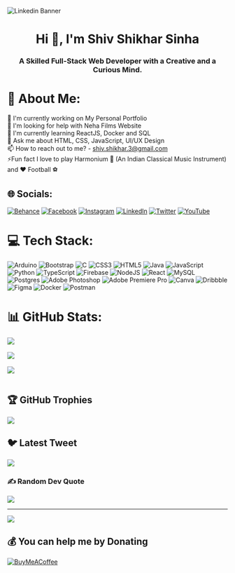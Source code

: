 ![Linkedin Banner](https://user-images.githubusercontent.com/64603451/234179849-23429eeb-e989-4b9b-a705-e7f14aa3bf03.png)

<h1 align="center">Hi 👋, I'm Shiv Shikhar Sinha</h1>
<h3 align="center">A Skilled Full-Stack Web Developer with a Creative and a Curious Mind. </h3>

# 💫 About Me:
🔭 I'm currently working on My Personal Portfolio<br>
👯 I'm looking for help with Neha Films Website<br>
🌱 I'm currently learning ReactJS, Docker and SQL<br>
💬 Ask me about HTML, CSS, JavaScript, UI/UX Design<br>
📫 How to reach out to me? - <a href = "mailto:shiv.shikhar.3@gmail.com">shiv.shikhar.3@gmail.com</a><br>
⚡Fun fact I love to play Harmonium 🎹 (An Indian Classical Music Instrument) and ❤️ Football ⚽


## 🌐 Socials:
[![Behance](https://img.shields.io/badge/Behance-1769ff?logo=behance&logoColor=white)](https://behance.net/thetech-freak) [![Facebook](https://img.shields.io/badge/Facebook-%231877F2.svg?logo=Facebook&logoColor=white)](https://facebook.com/shiv.shikhar.7) [![Instagram](https://img.shields.io/badge/Instagram-%23E4405F.svg?logo=Instagram&logoColor=white)](https://instagram.com/sssinha_official) [![LinkedIn](https://img.shields.io/badge/LinkedIn-%230077B5.svg?logo=linkedin&logoColor=white)](https://linkedin.com/in/shivshikharsinha) [![Twitter](https://img.shields.io/badge/Twitter-%231DA1F2.svg?logo=Twitter&logoColor=white)](https://twitter.com/ShivShikhar) [![YouTube](https://img.shields.io/badge/YouTube-%23FF0000.svg?logo=YouTube&logoColor=white)](https://youtube.com/@@thetechfreak) 

# 💻 Tech Stack:
![Arduino](https://img.shields.io/badge/-Arduino-00979D?style=flat&logo=Arduino&logoColor=white) ![Bootstrap](https://img.shields.io/badge/bootstrap-%23563D7C.svg?style=flat&logo=bootstrap&logoColor=white) ![C](https://img.shields.io/badge/c-%2300599C.svg?style=flat&logo=c&logoColor=white) ![CSS3](https://img.shields.io/badge/css3-%231572B6.svg?style=flat&logo=css3&logoColor=white) ![HTML5](https://img.shields.io/badge/html5-%23E34F26.svg?style=flat&logo=html5&logoColor=white) ![Java](https://img.shields.io/badge/java-%23ED8B00.svg?style=flat&logo=java&logoColor=white) ![JavaScript](https://img.shields.io/badge/javascript-%23323330.svg?style=flat&logo=javascript&logoColor=%23F7DF1E) ![Python](https://img.shields.io/badge/python-3670A0?style=flat&logo=python&logoColor=ffdd54) ![TypeScript](https://img.shields.io/badge/typescript-%23007ACC.svg?style=flat&logo=typescript&logoColor=white) ![Firebase](https://img.shields.io/badge/firebase-%23039BE5.svg?style=flat&logo=firebase) ![NodeJS](https://img.shields.io/badge/node.js-6DA55F?style=flat&logo=node.js&logoColor=white) ![React](https://img.shields.io/badge/react-%2320232a.svg?style=flat&logo=react&logoColor=%2361DAFB) ![MySQL](https://img.shields.io/badge/mysql-%2300f.svg?style=flat&logo=mysql&logoColor=white) ![Postgres](https://img.shields.io/badge/postgres-%23316192.svg?style=flat&logo=postgresql&logoColor=white) ![Adobe Photoshop](https://img.shields.io/badge/adobephotoshop-%2331A8FF.svg?style=flat&logo=adobephotoshop&logoColor=white) ![Adobe Premiere Pro](https://img.shields.io/badge/Adobe%20Premiere%20Pro-9999FF.svg?style=flat&logo=Adobe%20Premiere%20Pro&logoColor=white) ![Canva](https://img.shields.io/badge/Canva-%2300C4CC.svg?style=flat&logo=Canva&logoColor=white) ![Dribbble](https://img.shields.io/badge/Dribbble-EA4C89?style=flat&logo=dribbble&logoColor=white) 	![Figma](https://img.shields.io/badge/figma-%23F24E1E.svg?style=flat&logo=figma&logoColor=white) ![Docker](https://img.shields.io/badge/docker-%230db7ed.svg?style=flat&logo=docker&logoColor=white) ![Postman](https://img.shields.io/badge/Postman-FF6C37?style=flat&logo=postman&logoColor=white)

# 📊 GitHub Stats:
![](https://github-readme-stats.vercel.app/api?username=shivshikharsinha&theme=dark&hide_border=false&include_all_commits=false&count_private=false)<br/><br/>
![](https://github-readme-stats.vercel.app/api/top-langs/?username=shivshikharsinha&theme=dark&hide_border=false&include_all_commits=false&count_private=false&layout=compact)<br/><br/>
![](https://github-readme-streak-stats.herokuapp.com/?user=shivshikharsinha&theme=dark&hide_border=false)<br/><br/>


## 🏆 GitHub Trophies
![](https://github-profile-trophy.vercel.app/?username=shivshikharsinha&theme=radical&no-frame=false&no-bg=false&margin-w=4)

## 🐦 Latest Tweet
[![](https://gtce.itsvg.in/api?username=ShivShikhar)](https://github.com/VishwaGauravIn/github-twitter-card-embed)

### ✍️ Random Dev Quote
![](https://quotes-github-readme.vercel.app/api?type=horizontal&theme=radical)

---
[![](https://visitcount.itsvg.in/api?id=shivshikharsinha&icon=0&color=0)](https://visitcount.itsvg.in)

  ## 💰 You can help me by Donating
  [![BuyMeACoffee](https://img.shields.io/badge/Buy%20Me%20a%20Coffee-ffdd00?style=for-the-badge&logo=buy-me-a-coffee&logoColor=black)](https://buymeacoffee.com/shivshikhar) 

  
<!-- Proudly created with GPRM ( https://gprm.itsvg.in ) -->
